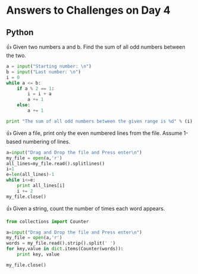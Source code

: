 # Answers to Challenges on Day 4

## Python

:+1: Given two numbers a and b. Find the sum of all odd numbers between the two.

```python
a = input("Starting number: \n")
b = input("Last number: \n")
i = 0
while a <= b:
	if a % 2 == 1:
		i = i + a
		a += 1
	else:
		a += 1

print "The sum of all odd numbers between the given range is %d" % (i)
```

:+1: Given a file, print only the even numbered lines from the file. Assume 1-based numbering of lines.

```python
a=input("Drag and Drop the file and Press enter\n")
my_file = open(a,'r')
all_lines=my_file.read().splitlines()
i=1
e=len(all_lines)-1
while i<=e:
	print all_lines[i]
	i += 2
my_file.close()
```

:+1: Given a string, count the number of times each word appears.


```python
from collections import Counter

a=input("Drag and Drop the file and Press enter\n")
my_file = open(a,'r')
words = my_file.read().strip().split(' ')
for key,value in dict.items(Counter(words)):
	print key, value

my_file.close()

```

